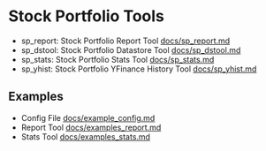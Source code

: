 # Stock Portfolio Tools
- sp_report: Stock Portfolio Report Tool [docs/sp_report.md](docs/sp_report.md)
- sp_dstool: Stock Portfolio Datastore Tool [docs/sp_dstool.md](docs/sp_dstool.md)
- sp_stats: Stock Portfolio Stats Tool [docs/sp_stats.md](docs/sp_stats.md)
- sp_yhist: Stock Portfolio YFinance History Tool [docs/sp_yhist.md](docs/sp_yhist.md)

## Examples
- Config File [docs/example_config.md](docs/example_config.md)
- Report Tool [docs/examples_report.md](docs/examples_report.md)
- Stats Tool [docs/examples_stats.md](docs/examples_stats.md)
